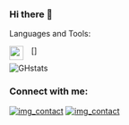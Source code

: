 ### Hi there 👋

<!--
**GitHub038/GitHub038** is a ✨ _special_ ✨ repository because its `README.md` (this file) appears on your GitHub profile.

Here are some ideas to get you started:

- 🔭 I’m currently working on ...
- 🌱 I’m currently learning ...
- 👯 I’m looking to collaborate on ...
- 🤔 I’m looking for help with ...
- 💬 Ask me about ...
- 📫 How to reach me: ...
- 😄 Pronouns: ...
- ⚡ Fun fact: ...
-->

Languages and Tools: 

[<img align="left" alt="aws" width="25px" src="https://cdn.jsdelivr.net/gh/devicons/devicon/icons/react/react-original.svg" style="padding-right:11px;" />]

![GHstats](https://github-readme-stats.versel.app/api?username=GitHub038&show_icons=true)

### Connect with me: 
[![img_contact](.img/globe-light.svg)](https://fffffffff.com#gh-light-mode-only)
[![img_contact](.img/globe-dark.svg)](https://fffffffff.com#gh-dark-mode-only)
